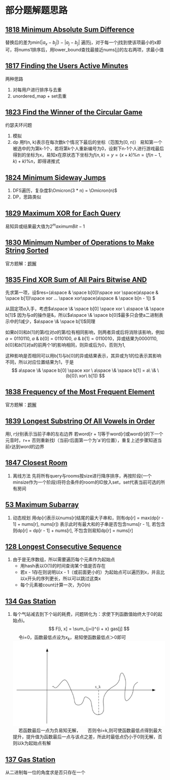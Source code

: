 # 部分题解题思路

## [1818 Minimum Absolute Sum Difference](https://github.com/K-ona/CPPTraining/blob/main/LeetCode/100/1818.cpp)

替换后的差为$min(|a_x - b_j|) - |a_j - b_j|$
遍历j，对于每一个j找到使该项最小的x即可，将nums1排序后，用lower_bound查找最接近nums[j]的左右两项，求最小值

## [1817 Finding the Users Active Minutes](https://github.com/K-ona/CPPTraining/blob/main/LeetCode/100/1817.cpp)

两种思路

1. 对每用户进行排序与去重
2. unordered_map + set去重

## [1823 Find the Winner of the Circular Game](https://github.com/K-ona/CPPTraining/blob/main/LeetCode/100/1823.cpp)

约瑟夫环问题

1. 模拟
2. dp
用f(n, k)表示在每次数k个情况下最后的坐标（范围为[0, n)）
易知第一个被选中的为第k-1个，若将第k个人重新编号为0，设剩下n-1个人进行游戏最后得到的坐标为x，易知x在原状态下坐标为$f(n, k) = y = (x + k) \% n = (f(n-1, k) + k) \% n$，即得递推式

## [1824 Minimum Sideway Jumps](https://github.com/K-ona/CPPTraining/blob/main/LeetCode/100/1824.cpp)

1. DFS遍历，复杂度$\Omicron(3 * n) = \Omicron(n)$
2. DP，思路类似

## [1829 Maximum XOR for Each Query](https://github.com/K-ona/CPPTraining/blob/main/LeetCode/100/1829.cpp)

易知异或结果最大值为$2^maximumBit - 1$

## [1830 Minimum Number of Operations to Make String Sorted](https://github.com/K-ona/CPPTraining/blob/main/LeetCode/100/1830.cpp)

官方题解：[题解](https://leetcode-cn.com/problems/minimum-number-of-operations-to-make-string-sorted/solution/shi-zi-fu-chuan-you-xu-de-zui-shao-cao-z-qgra/)

## [1835 Find XOR Sum of All Pairs Bitwise AND](https://github.com/K-ona/CPPTraining/blob/main/LeetCode/100/1835.cpp)

先求第一项，设$res=(a\space \& \space b[0])\space xor \space(a\space \& \space b[1])\space xor ... \space  xor\space(a\space \& \space b[n - 1]) $

从固定项$a$入手，考虑$a\space \& \space b[0] \space xor \ a\space \& \space b[1]$
因为与$a$的操作是$\&$，所以$a\space \& \space b[0]$最多只会使a二进制表示中的1减少，$a\space \& \space b[1]$同理

如果$b[0]$和$b[1]$的第$i$位对$a$的第$i$位有相同影响，则两者异或后将消除该影响，例如$a=0110110,\ a\  \& \ b[0] = 0110100,\ a\ \& \ b[1] = 0110010$，异或结果为$0000110$, $b[0]$和$b[1]$对a的前两个1的影响相同，则异或后为0，否则为1,

这种影响是否相同可以用b[1]与b[0]的异或结果表示，其异或为1的位表示其影响不同，所以对应位置结果为1，于是
$$
a\space \& \space b[0] \space xor \ a\space \& \space b[1] = a\ \& \ (b[0]\ xor\ b[1])
$$

## [1838 Frequency of the Most Frequent Element](https://github.com/K-ona/CPPTraining/blob/main/LeetCode/100/1838.cpp)

官方题解：[题解](https://leetcode-cn.com/problems/frequency-of-the-most-frequent-element/solution/zui-gao-pin-yuan-su-de-pin-shu-by-leetco-q5g9/)

## [1839 Longest Substring Of All Vowels in Order](https://github.com/K-ona/CPPTraining/blob/main/LeetCode/100/1839.cpp)

用l, r分别表示当前子串的左右边界
若word[r + 1]等于word[r]或word[r]的下一个元音时，r++
否则重新找l（当前r后面第一个为'a'的位置），重复上述步骤知道当前r达到word的边界

## [1847 Closest Room](https://github.com/K-ona/CPPTraining/blob/main/LeetCode/100/1847.cpp)

1. 离线方法
先将所有query与rooms按size进行降序排序，再按阶段(一个minsize作为一个阶段)将符合条件的room的ID放入set，set代表当前可选的所有房间

## [53 Maximum Subarray](https://github.com/K-ona/CPPTraining/blob/main/LeetCode/100/53.cpp)

1. 动态规划
用dp[r]表示以nums[r]结尾的最大子串和，则有dp[r] = max(dp[r - 1] + nums[r], nums[r])
表示此时有最大和的子串是否包含nums[r - 1], 若包含则dp[r] = dp[r - 1] + nums[r], 不包含则易知dp[r] = nums[r]

## [128 Longest Consecutive Sequence](https://github.com/K-ona/CPPTraining/blob/main/LeetCode/100/128.cpp)

1. 由于是无序数组，所以需要遍历每个元素作为起始点
   - 用hash表以O(1)的时间查询某个值是否存在
   - 若x - 1存在则说明以x - 1（或前面更小的）为起始点可以遍历到x，并且比以x开头的序列更长，所以可以跳过这类x
   - 每个元素被count计算一次，为O(n)

## [134 Gas Station](https://github.com/K-ona/CPPTraining/blob/main/LeetCode/100/134.cpp)

1. 每个气站减去到下个站的耗费，问题转化为：求使下列函数值始终大于0的起始点i。
$$ F[i, x] = \sum_{j=i}^{i + x} gas[j] $$
&emsp; 令i=0，函数最低点设为$x_k$，易知使函数最低点＞0即可
&emsp; &emsp;![示意图](../src/img/lc134.png "示意图" )
&emsp; 若函数最后一点为负易知无解，
&emsp; 否则令i=k,则可使函数最低点得到最大提升，提升值为函数最后一点与该点之差，所此时最低点仍小于0则无解，否则以k为起始点有解

## [137 Gas Station](https://github.com/K-ona/CPPTraining/blob/main/LeetCode/100/137.cpp)

从二进制每一位的角度求是否只存在一个

